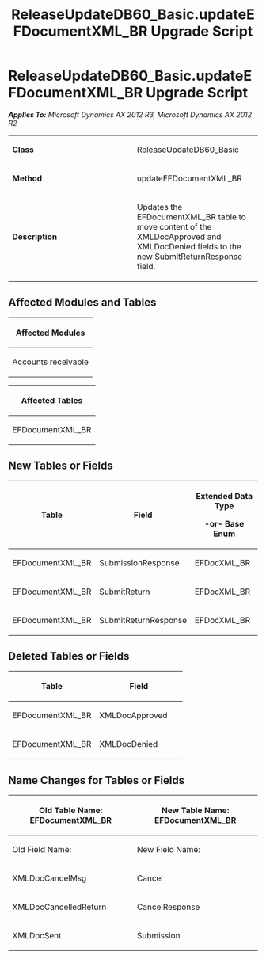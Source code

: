 ﻿---
title: ReleaseUpdateDB60_Basic.updateEFDocumentXML_BR Upgrade Script
TOCTitle: ReleaseUpdateDB60_Basic.updateEFDocumentXML_BR Upgrade Script
ms:assetid: b95dade6-c332-3308-8403-81d1cccd291d
ms:mtpsurl: https://msdn.microsoft.com/en-us/library/JJ737108(v=AX.60)
ms:contentKeyID: 49710790
ms.date: 05/18/2015
mtps_version: v=AX.60
---

# ReleaseUpdateDB60\_Basic.updateEFDocumentXML\_BR Upgrade Script 


_**Applies To:** Microsoft Dynamics AX 2012 R3, Microsoft Dynamics AX 2012 R2_

<table>
<colgroup>
<col style="width: 50%" />
<col style="width: 50%" />
</colgroup>
<tbody>
<tr class="odd">
<td><p><strong>Class</strong></p></td>
<td><p>ReleaseUpdateDB60_Basic</p></td>
</tr>
<tr class="even">
<td><p><strong>Method</strong></p></td>
<td><p>updateEFDocumentXML_BR</p></td>
</tr>
<tr class="odd">
<td><p><strong>Description</strong></p></td>
<td><p>Updates the EFDocumentXML_BR table to move content of the XMLDocApproved and XMLDocDenied fields to the new SubmitReturnResponse field.</p></td>
</tr>
</tbody>
</table>


## Affected Modules and Tables

<table>
<colgroup>
<col style="width: 100%" />
</colgroup>
<thead>
<tr class="header">
<th><p>Affected Modules</p></th>
</tr>
</thead>
<tbody>
<tr class="odd">
<td><p>Accounts receivable</p></td>
</tr>
</tbody>
</table>


<table>
<colgroup>
<col style="width: 100%" />
</colgroup>
<thead>
<tr class="header">
<th><p>Affected Tables</p></th>
</tr>
</thead>
<tbody>
<tr class="odd">
<td><p>EFDocumentXML_BR</p></td>
</tr>
</tbody>
</table>


## New Tables or Fields

<table>
<colgroup>
<col style="width: 33%" />
<col style="width: 33%" />
<col style="width: 33%" />
</colgroup>
<thead>
<tr class="header">
<th><p>Table</p></th>
<th><p>Field</p></th>
<th><p>Extended Data Type</p>
<p>-or- Base Enum</p></th>
</tr>
</thead>
<tbody>
<tr class="odd">
<td><p>EFDocumentXML_BR</p></td>
<td><p>SubmissionResponse</p></td>
<td><p>EFDocXML_BR</p></td>
</tr>
<tr class="even">
<td><p>EFDocumentXML_BR</p></td>
<td><p>SubmitReturn</p></td>
<td><p>EFDocXML_BR</p></td>
</tr>
<tr class="odd">
<td><p>EFDocumentXML_BR</p></td>
<td><p>SubmitReturnResponse</p></td>
<td><p>EFDocXML_BR</p></td>
</tr>
</tbody>
</table>


## Deleted Tables or Fields

<table>
<colgroup>
<col style="width: 50%" />
<col style="width: 50%" />
</colgroup>
<thead>
<tr class="header">
<th><p>Table</p></th>
<th><p>Field</p></th>
</tr>
</thead>
<tbody>
<tr class="odd">
<td><p>EFDocumentXML_BR</p></td>
<td><p>XMLDocApproved</p></td>
</tr>
<tr class="even">
<td><p>EFDocumentXML_BR</p></td>
<td><p>XMLDocDenied</p></td>
</tr>
</tbody>
</table>


## Name Changes for Tables or Fields

<table>
<colgroup>
<col style="width: 50%" />
<col style="width: 50%" />
</colgroup>
<thead>
<tr class="header">
<th><p>Old Table Name: EFDocumentXML_BR</p></th>
<th><p>New Table Name: EFDocumentXML_BR</p></th>
</tr>
</thead>
<tbody>
<tr class="odd">
<td><p>Old Field Name:</p></td>
<td><p>New Field Name:</p></td>
</tr>
<tr class="even">
<td><p>XMLDocCancelMsg</p></td>
<td><p>Cancel</p></td>
</tr>
<tr class="odd">
<td><p>XMLDocCancelledReturn</p></td>
<td><p>CancelResponse</p></td>
</tr>
<tr class="even">
<td><p>XMLDocSent</p></td>
<td><p>Submission</p></td>
</tr>
</tbody>
</table>

  


